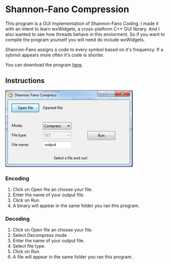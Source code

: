 # Shannon-Fano Compression

This program is a GUI implementation of Shannon-Fano Coding. I made it with an intent to learn wxWidgets, a cross-platform C++ GUI library. And I also wanted to see how threads behave in this enviorment. So if you want to compile the program yourself you will need do include wxWidgets. 

Shannon-Fano assigns a code to every symbol based on it's frequency. If a sybmol appears more often it's code is shorter.

You can download the program [here](https://github.com/zmazk123/Shannon-Fano-Compression/blob/master/Release/ShannonFano%20Compression.exe?raw=true).

## Instructions

![alt text](https://github.com/zmazk123/Shannon-Fano-Compression/blob/master/screenshot.png "Program")

### Encoding

1. Click on Open file an choose your file.
2. Enter the name of your output file.
4. Click on Run.
5. A binary will appear in the same folder you ran this program.

### Decoding

1. Click on Open file an choose your file.
2. Select Decompress mode
3. Enter the name of your output file.
4. Select file type.
4. Click on Run.
5. A file will appear in the same folder you ran this program.

